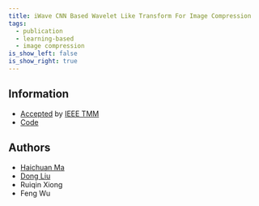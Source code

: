 ```yaml
---
title: iWave CNN Based Wavelet Like Transform For Image Compression
tags:
  - publication
  - learning-based
  - image compression
is_show_left: false
is_show_right: true
---
```


## Information

- [Accepted](https://ieeexplore.ieee.org/document/8931632) by
  [IEEE TMM](https://signalprocessingsociety.org/publications-resources/ieee-transactions-multimedia)
- [Code](https://github.com/mahaichuan/iWave)

## Authors

- [Haichuan Ma](/people/2020/09/01/ma-haichuan)
- [Dong Liu](/people/2020/09/01/liu-dong)
- Ruiqin Xiong
- Feng Wu
